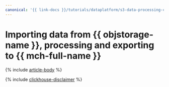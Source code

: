 ```yaml
---
canonical: '{{ link-docs }}/tutorials/dataplatform/s3-data-processing-ch'
---
```


# Importing data from {{ objstorage-name }}, processing and exporting to {{ mch-full-name }}

{% include [article-body](../../_tutorials/dataplatform/s3-data-processing-ch.md) %}

{% include [clickhouse-disclaimer](../../_includes/clickhouse-disclaimer.md) %}
